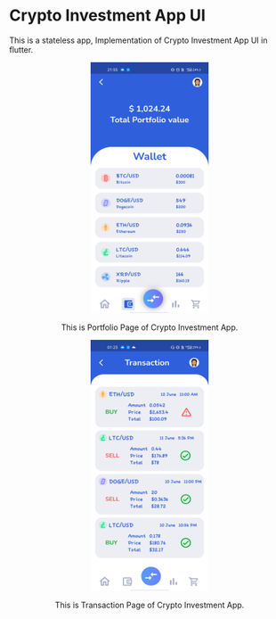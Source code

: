 # Crypto Investment App UI
This is a stateless app, Implementation of Crypto Investment App UI in flutter.

<p align="center">
  <img src="https://github.com/sanskruti-shahu/Investment-App-UI/blob/main/investment_app/lib/assets/images/portfolioPage.jpg" width="212" height = "450"/>
</p>

<p align="center">
  This is Portfolio Page of Crypto Investment App.
</p>


<p align="center">
  <img src="https://github.com/sanskruti-shahu/Investment-App-UI/blob/main/investment_app/lib/assets/images/TransactionPage.jpg" width="212" height = "450"/>
</p>

<p align="center">
  This is Transaction Page of Crypto Investment App.
</p>
